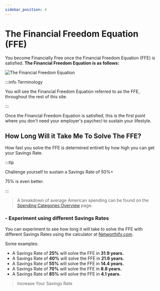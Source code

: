 ```yaml
---
sidebar_position: 4
---
```


# The Financial Freedom Equation (FFE)

You become Financially Free once the Financial Freedom Equation (FFE) is satisfied. **The Financial Freedom Equation is as follows:**

![The Financial Freedom Equation](/img/ffe.svg)

:::info Terminology

You will see the Financial Freedom Equation referred to as the FFE, throughout the rest of this site.

:::

Once the Financial Freedom Equation is satisfied, this is the first point where you don't need your employer's paychecl to sustain your lifestyle. 

## How Long Will it Take Me To Solve The FFE?

How fast you solve the FFE is determined entirelt by how high you can get your Savings Rate. 

:::tip

Challenge yourself to sustain a Savings Rate of 50%+

75% is even better.

:::

>A breakdown of average American spending can be found on the [Spending Categories Overview](spending/spending-overview.md) page.

### - Experiment using different Savings Rates

You can experiment to see how long it will take to solve the FFE with different Savings Rates using the calculator at [Networthify.com](https://networthify.com/calculator/earlyretirement?income=50000&initialBalance=0&expenses=20000&annualPct=5&withdrawalRate=4).

Some examples:
- A Savings Rate of **25%** will solve the FFE in **31.9 years.**
- A Savings Rate of **40%** will solve the FFE in **21.6 years.**
- A Savings Rate of **55%** will solve the FFE in **14.4 years.**
- A Savings Rate of **70%** will solve the FFE in **8.8 years.**
- A Savings Rate of **85%** will solve the FFE in **4.1 years.**

>Increase Your Savings Rate